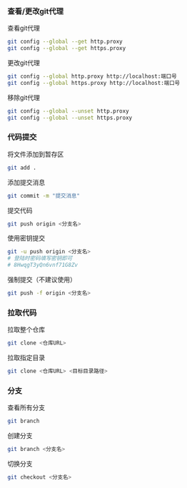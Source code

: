 ### 查看/更改git代理

查看git代理
```bash
git config --global --get http.proxy
git config --global --get https.proxy
```

更改git代理
```bash
git config --global http.proxy http://localhost:端口号
git config --global https.proxy http://localhost:端口号
```

移除git代理
```bash
git config --global --unset http.proxy
git config --global --unset https.proxy
```

### 代码提交

将文件添加到暂存区
```bash
git add .
```

添加提交消息
```bash
git commit -m "提交消息"
```

提交代码
```bash
git push origin <分支名>
```

使用密钥提交
```bash
git -u push origin <分支名>
# 登陆时密码填写密钥即可
# 8HwqgT3yQn6vnf71G8Zv
```

强制提交（不建议使用）
```bash
git push -f origin <分支名>
```

### 拉取代码

拉取整个仓库
```bash
git clone <仓库URL>
```

拉取指定目录
```bash
git clone <仓库URL> <目标目录路径>
```


### 分支

查看所有分支
```bash
git branch
```

创建分支
```bash
git branch <分支名>
```

切换分支
```bash
git checkout <分支名>
```
